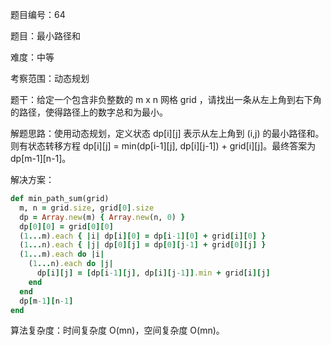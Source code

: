 题目编号：64

题目：最小路径和

难度：中等

考察范围：动态规划

题干：给定一个包含非负整数的 m x n 网格 grid ，请找出一条从左上角到右下角的路径，使得路径上的数字总和为最小。

解题思路：使用动态规划，定义状态 dp[i][j] 表示从左上角到 (i,j) 的最小路径和。则有状态转移方程 dp[i][j] = min(dp[i-1][j], dp[i][j-1]) + grid[i][j]。最终答案为 dp[m-1][n-1]。

解决方案：

```ruby
def min_path_sum(grid)
  m, n = grid.size, grid[0].size
  dp = Array.new(m) { Array.new(n, 0) }
  dp[0][0] = grid[0][0]
  (1...m).each { |i| dp[i][0] = dp[i-1][0] + grid[i][0] }
  (1...n).each { |j| dp[0][j] = dp[0][j-1] + grid[0][j] }
  (1...m).each do |i|
    (1...n).each do |j|
      dp[i][j] = [dp[i-1][j], dp[i][j-1]].min + grid[i][j]
    end
  end
  dp[m-1][n-1]
end
```

算法复杂度：时间复杂度 O(mn)，空间复杂度 O(mn)。